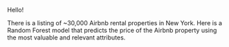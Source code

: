 Hello!

There is a listing of ~30,000 Airbnb rental properties in New York.
Here is a Random Forest model that predicts the price of the Airbnb property 
using the most valuable and relevant attributes. 
